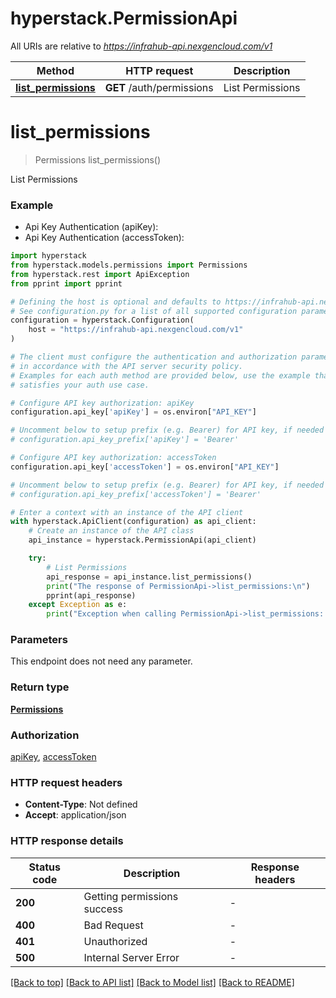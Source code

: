 # hyperstack.PermissionApi

All URIs are relative to *https://infrahub-api.nexgencloud.com/v1*

Method | HTTP request | Description
------------- | ------------- | -------------
[**list_permissions**](PermissionApi.md#list_permissions) | **GET** /auth/permissions | List Permissions


# **list_permissions**
> Permissions list_permissions()

List Permissions

### Example

* Api Key Authentication (apiKey):
* Api Key Authentication (accessToken):

```python
import hyperstack
from hyperstack.models.permissions import Permissions
from hyperstack.rest import ApiException
from pprint import pprint

# Defining the host is optional and defaults to https://infrahub-api.nexgencloud.com/v1
# See configuration.py for a list of all supported configuration parameters.
configuration = hyperstack.Configuration(
    host = "https://infrahub-api.nexgencloud.com/v1"
)

# The client must configure the authentication and authorization parameters
# in accordance with the API server security policy.
# Examples for each auth method are provided below, use the example that
# satisfies your auth use case.

# Configure API key authorization: apiKey
configuration.api_key['apiKey'] = os.environ["API_KEY"]

# Uncomment below to setup prefix (e.g. Bearer) for API key, if needed
# configuration.api_key_prefix['apiKey'] = 'Bearer'

# Configure API key authorization: accessToken
configuration.api_key['accessToken'] = os.environ["API_KEY"]

# Uncomment below to setup prefix (e.g. Bearer) for API key, if needed
# configuration.api_key_prefix['accessToken'] = 'Bearer'

# Enter a context with an instance of the API client
with hyperstack.ApiClient(configuration) as api_client:
    # Create an instance of the API class
    api_instance = hyperstack.PermissionApi(api_client)

    try:
        # List Permissions
        api_response = api_instance.list_permissions()
        print("The response of PermissionApi->list_permissions:\n")
        pprint(api_response)
    except Exception as e:
        print("Exception when calling PermissionApi->list_permissions: %s\n" % e)
```



### Parameters

This endpoint does not need any parameter.

### Return type

[**Permissions**](Permissions.md)

### Authorization

[apiKey](../README.md#apiKey), [accessToken](../README.md#accessToken)

### HTTP request headers

 - **Content-Type**: Not defined
 - **Accept**: application/json

### HTTP response details

| Status code | Description | Response headers |
|-------------|-------------|------------------|
**200** | Getting permissions success |  -  |
**400** | Bad Request |  -  |
**401** | Unauthorized |  -  |
**500** | Internal Server Error |  -  |

[[Back to top]](#) [[Back to API list]](../README.md#documentation-for-api-endpoints) [[Back to Model list]](../README.md#documentation-for-models) [[Back to README]](../README.md)

